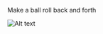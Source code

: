 Make a ball roll back and forth


![Alt text](https://github.com/RaggedyAnn/OldMinis/blob/master/1st%20weekly%20mini%20exercise/redBallBackAndForth/index.png)
